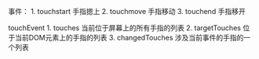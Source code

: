 事件：
    1. touchstart  手指摁上
    2. touchmove   手指移动
    3. touchend    手指移开

touchEvent
    1. touches   当前位于屏幕上的所有手指的列表
    2. targetTouches  位于当前DOM元素上的手指的列表
    3. changedTouches  涉及当前事件的手指的一个列表